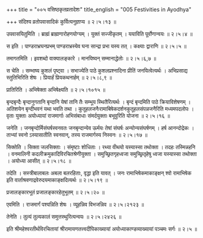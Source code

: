 +++
title = "००५ वसिष्ठकृतव्रतादेशः"
title_english = "005 Festivities in Ayodhya"

+++
संदिश्य व्रतोपवासादिकं कुर्वित्यनुज्ञाप्य  ॥  २।५।१३  ॥   

  

उपवासयितुमिति । ब्राह्मं ब्राह्मणारोहणयोग्यम् । युक्तं सज्जीकृतम् । ययाविति पूर्वोणान्वयः  ॥  २।५।४  ॥   

  

स इति । पाण्डराभ्रघनप्रभम् पाण्डराभ्रस्येव घना सान्द्रा प्रभा यस्य तत् । कक्ष्याः द्वाराणि  ॥  २।५।५  ॥   

  

तमागतमिति । इवशब्दो वाक्यालङ्कारे । मानयिष्यन् सम्मानाद्धेतोः  ॥  २।५।६,७  ॥   

  

स चेति । सम्भाष्य कुशलं पृष्ट्वा । सभाज्येति पाठे कुशलप्रश्नादिना प्रीतिं जनयित्वेत्यर्थः । अभिप्रसाद्य स्तुतिभिरिति शेषः । प्रियार्हं प्रियकथनार्हम्  ॥  २।५।८,९  ॥   

  

प्रातिरिति । अभिषेक्ता अभिषेक्ष्यति  ॥  २।५।१०१५  ॥   

  

बृन्दबृन्दैः बृन्दानुगतानि बृन्दानि येषां तानि तैः सम्भूय स्थितैरित्यर्थः । बृन्दं बृन्दमिति पाठे क्रियाविशेषणम् । अतिशयेन बृन्दीभवनं यथा भवति तथा । कुतूहलजनैःरामाबिषेकदर्शनकुतूहलसंपन्नजनैरिति मध्यमपदलोपः । वृताः युक्ताः अयोध्यायां राजमार्गाः अभिसंबाधाः संमर्दयुक्ताः बभूवुरिति योजना  ॥  २।५।१६  ॥   

  

जनेति । जनबृन्दोर्मिसंघर्षस्वनवतः जनबृन्दान्येव ऊर्मयः तेषां संघर्षः अन्योन्यसंघर्षणम् । हर्ष आनन्दोद्रेकः । ताभ्यां स्वनो ऽस्यासातीति स्वनवान्, तस्य राजमार्गस्य निस्वनः  ॥  २।५।१७  ॥   

  

सिक्तेति । सिक्ता जलसिक्ताः । संमृष्टाः शोधिताः । रथ्या वीथयो यस्यास्सा तथोक्ता । तदहः तस्मिन्नहनि । वनमालिनी कदलीक्रमुकादिविरचितश्रेणीयुक्ता । समुच्छ्रितगृहध्वजा समुच्छ्रितृहेषु ध्वजा यस्यास्सा तथोक्ता । अयोध्या आसीत्  ॥  २।५।१८  ॥   

  

तदेति । सस्त्रीबालाबलः अबला बलरहिताः, वृद्धा इति यावत् । जनः रामाभिषेकमाकाङ्क्षन् श्वो रामाभिषेक इति वार्ताश्रवणाद्रवेरुदयमाकाङ्क्षदित्यर्थः  ॥  २।५।१९  ॥   

  

प्रजालङ्कारभूतं प्रजालङ्कारहेतुभूतम्  ॥  २।५।२०  ॥   

  

एवमिति । राजमार्गं पश्यन्निति शेषः । व्यूहन्निव विभजन्निव  ॥  २।५।२१२३  ॥   

  

तेनेति । तुल्यं तुल्यकालं समुत्तस्थुरित्यन्वयः  ॥  २।५।२४२६  ॥   

  

इति श्रीमहेश्वरतीर्थविरचितायां श्रीरामायणतत्त्वदीपिकाख्यायां अयोध्याकाण्डव्याख्यायां पञ्चमः सर्गः  ॥  २।५  ॥   

  

  

